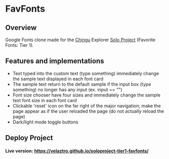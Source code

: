 # FavFonts

## Overview
Google Fonts clone made for the <a href="https://chingu.io">Chingu</a> Explorer <a href="https://github.com/chingu-voyages/soloproject-tier1-favfonts">Solo Project</a> (Favorite Fonts: Tier 1).

## Features and implementations
<ul>
  <li>Text typed into the custom text (type something) immediately change the sample text displayed in each font card</li>
  <li>The sample text return to the default sample if the input box (type something) no longer has any input (ex. input == "")</li>
  <li>Font size chooser have four sizes and immediately change the sample text font size in each font card</li>
  <li>Clickable 'reset' icon on the far right of the major navigation; make the page appear as if the user reloaded the page (do not actually reload the page)</li>
  <li> Dark/light mode toggle buttons</li>
</ul>

## Deploy Project

#### Live version: https://velaztro.github.io/soloproject-tier1-favfonts/

